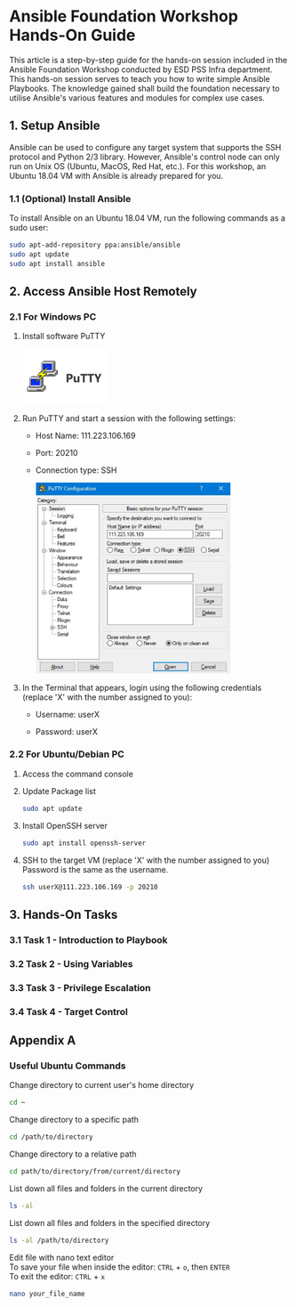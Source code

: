 # Ansible Foundation Workshop Hands-On Guide
This article is a step-by-step guide for the hands-on session included in the Ansible Foundation Workshop conducted by ESD PSS Infra department. This hands-on session serves to teach you how to write simple Ansible Playbooks. The knowledge gained shall build the foundation necessary to utilise Ansible's various features and modules for complex use cases.


## 1. Setup Ansible
Ansible can be used to configure any target system that supports the SSH protocol and Python 2/3 library. However, Ansible's control node can only run on Unix OS (Ubuntu, MacOS, Red Hat, etc.). For this workshop, an Ubuntu 18.04 VM with Ansible is already prepared for you.

### 1.1 (Optional) Install Ansible
To install Ansible on an Ubuntu 18.04 VM, run the following commands as a sudo user:
```bash
sudo apt-add-repository ppa:ansible/ansible
sudo apt update
sudo apt install ansible
```


<div style="page-break-after: always;"></div>

## 2. Access Ansible Host Remotely
### 2.1 For Windows PC
1. Install software PuTTY  

   <img src="images/PuTTY.jpg" width="150">

1. Run PuTTY and start a session with the following settings:  

   *  Host Name: 111.223.106.169

   *  Port: 20210

   *  Connection type: SSH  

      <img src="images/PuTTY_Interface.jpg" width="350">

1. In the Terminal that appears, login using the following credentials (replace 'X' with the number assigned to you):

   *  Username: userX

   *  Password: userX

### 2.2 For Ubuntu/Debian PC
1. Access the command console
1. Update Package list
   ```bash
   sudo apt update
   ```

1. Install OpenSSH server
   ```bash
   sudo apt install openssh-server
   ```

1. SSH to the target VM (replace 'X' with the number assigned to you)  
   Password is the same as the username.
   ```bash
   ssh userX@111.223.106.169 -p 20210
   ```


<div style="page-break-after: always;"></div>

## 3. Hands-On Tasks
### 3.1 Task 1 - Introduction to Playbook

### 3.2 Task 2 - Using Variables

### 3.3 Task 3 - Privilege Escalation

### 3.4 Task 4 - Target Control


<div style="page-break-after: always;"></div>

## Appendix A
### Useful Ubuntu Commands
Change directory to current user's home directory
```bash
cd ~
```

Change directory to a specific path
```bash
cd /path/to/directory
```

Change directory to a relative path
```bash
cd path/to/directory/from/current/directory
```

List down all files and folders in the current directory
```bash
ls -al
```

List down all files and folders in the specified directory
```bash
ls -al /path/to/directory
```

Edit file with nano text editor  
To save your file when inside the editor: `CTRL` + `o`, then `ENTER`  
To exit the editor: `CTRL` + `x`  
```bash
nano your_file_name
```
